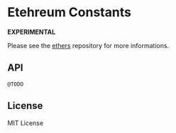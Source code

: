 Etehreum Constants
==================

**EXPERIMENTAL**

Please see the [ethers](https://github.com/ethers-io/ethers.js) repository
for more informations.

API
---

`@TODO`

License
-------

MIT License
